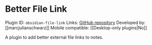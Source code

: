# Better File Link

Plugin ID: `obsidian-file-link`
Links: [GitHub repository](https://github.com/marcjulianschwarz/obsidian-file-link)
Developed by: [[marcjulianschwarz]]
Mobile compatible: [[Desktop-only plugins|No]]

A plugin to add better external file links to notes.
